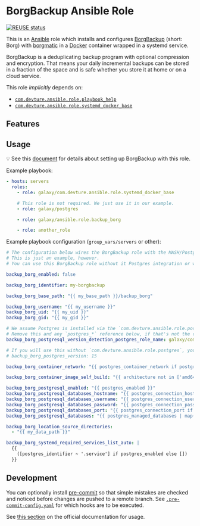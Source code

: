 <!--
SPDX-FileCopyrightText: 2023 Julian-Samuel Gebühr
SPDX-FileCopyrightText: 2023 Slavi Pantaleev
SPDX-FileCopyrightText: 2025 Suguru Hirahara

SPDX-License-Identifier: AGPL-3.0-or-later
-->

# BorgBackup Ansible Role

[![REUSE status](https://api.reuse.software/badge/github.com/mother-of-all-self-hosting/ansible-role-backup_borg)](https://api.reuse.software/info/github.com/mother-of-all-self-hosting/ansible-role-backup_borg)

This is an [Ansible](https://www.ansible.com/) role which installs and configures [BorgBackup](https://www.borgbackup.org/) (short: Borg) with [borgmatic](https://torsion.org/borgmatic/) in a [Docker](https://www.docker.com/) container wrapped in a systemd service.

BorgBackup is a deduplicating backup program with optional compression and encryption. That means your daily incremental backups can be stored in a fraction of the space and is safe whether you store it at home or on a cloud service.

This role *implicitly* depends on:

- [`com.devture.ansible.role.playbook_help`](https://github.com/devture/com.devture.ansible.role.playbook_help)
- [`com.devture.ansible.role.systemd_docker_base`](https://github.com/devture/com.devture.ansible.role.systemd_docker_base)

## Features

## Usage

💡 See this [document](docs/configuring-backup-borg.md) for details about setting up BorgBackup with this role.

Example playbook:

```yaml
- hosts: servers
  roles:
    - role: galaxy/com.devture.ansible.role.systemd_docker_base

    # This role is not required. We just use it in our example.
    - role: galaxy/postgres

    - role: galaxy/ansible.role.backup_borg

    - role: another_role
```

Example playbook configuration (`group_vars/servers` or other):

```yaml
# The configuration below wires the BorgBackup role with the MASH/Postgres role (https://github.com/mother-of-all-self-hosting/ansible-role-postgres)
# This is just an example, however.
# You can use this BorgBackup role without it Postgres integration or with another Postgres instance.

backup_borg_enabled: false

backup_borg_identifier: my-borgbackup

backup_borg_base_path: "{{ my_base_path }}/backup_borg"

backup_borg_username: "{{ my_username }}"
backup_borg_uid: "{{ my_uid }}"
backup_borg_gid: "{{ my_gid }}"

# We assume Postgres is installed via the `com.devture.ansible.role.postgres` role.
# Remove this and any `postgres_*` reference below, if that's not the case.
backup_borg_postgresql_version_detection_postgres_role_name: galaxy/com.devture.ansible.role.postgres

# If you will use this without `com.devture.ansible.role.postgres`, you'll need to set the major Postgres version manually instead.
# backup_borg_postgres_version: 15

backup_borg_container_network: "{{ postgres_container_network if postgres_enabled else backup_borg_identifier }}"

backup_borg_container_image_self_build: "{{ architecture not in ['amd64', 'arm32', 'arm64'] }}"

backup_borg_postgresql_enabled: "{{ postgres_enabled }}"
backup_borg_postgresql_databases_hostname: "{{ postgres_connection_hostname if postgres_enabled else '' }}"
backup_borg_postgresql_databases_username: "{{ postgres_connection_username if postgres_enabled else '' }}"
backup_borg_postgresql_databases_password: "{{ postgres_connection_password if postgres_enabled else '' }}"
backup_borg_postgresql_databases_port: "{{ postgres_connection_port if postgres_enabled else 5432 }}"
backup_borg_postgresql_databases: "{{ postgres_managed_databases | map(attribute='name') if postgres_enabled else [] }}"

backup_borg_location_source_directories:
  - "{{ my_data_path }}"

backup_borg_systemd_required_services_list_auto: |
  {{
    ([postgres_identifier ~ '.service'] if postgres_enabled else [])
  }}
```

## Development

You can optionally install [pre-commit](https://pre-commit.com/) so that simple mistakes are checked and noticed before changes are pushed to a remote branch. See [`.pre-commit-config.yaml`](./.pre-commit-config.yaml) for which hooks are to be executed.

See [this section](https://pre-commit.com/#usage) on the official documentation for usage.
